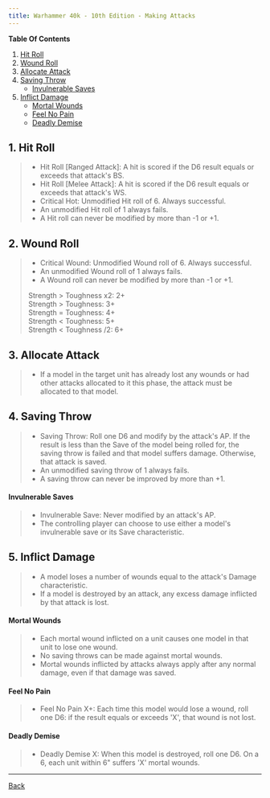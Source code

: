 ```yaml
---
title: Warhammer 40k - 10th Edition - Making Attacks
---
```


**Table Of Contents**
1. [Hit Roll](#1-hit-roll)
2. [Wound Roll](#2-wound-roll)
3. [Allocate Attack](#3-allocate-attack)
4. [Saving Throw](#4-saving-throw)
   - [Invulnerable Saves](#invulnerable-saves)
5. [Inflict Damage](#5-inflict-damage)
   - [Mortal Wounds](#mortal-wounds)
   - [Feel No Pain](#feel-no-pain)
   - [Deadly Demise](#deadly-demise)

## 1. Hit Roll
>- Hit Roll [Ranged Attack]: A hit is scored if the D6 result equals or exceeds that attack's BS.
>- Hit Roll [Melee Attack]: A hit is scored if the D6 result equals or exceeds that attack's WS.
>- Critical Hot: Unmodified Hit roll of 6. Always successful.
>- An unmodified Hit roll of 1 always fails.
>- A Hit roll can never be modified by more than -1 or +1.

## 2. Wound Roll
>- Critical Wound: Unmodified Wound roll of 6. Always successful.
>- An unmodified Wound roll of 1 always fails.
>- A Wound roll can never be modified by more than -1 or +1.
>
> Strength > Toughness x2: 2+  
> Strength > Toughness: 3+  
> Strength = Toughness: 4+  
> Strength < Toughness: 5+  
> Strength < Toughness /2: 6+

## 3. Allocate Attack
>- If a model in the target unit has already lost any wounds or had other attacks allocated to it this phase, the attack must be allocated to that model.

## 4. Saving Throw
>- Saving Throw: Roll one D6 and modify by the attack's AP. If the result is less than the Save of the model being rolled for, the saving throw is failed and that model suffers damage. Otherwise, that attack is saved.
>- An unmodified saving throw of 1 always fails.
>- A saving throw can never be improved by more than +1.

#### Invulnerable Saves
>- Invulnerable Save: Never modified by an attack's AP.
>- The controlling player can choose to use either a model's invulnerable save or its Save characteristic.

## 5. Inflict Damage
>- A model loses a number of wounds equal to the attack's Damage characteristic.
>- If a model is destroyed by an attack, any excess damage inflicted by that attack is lost.

#### Mortal Wounds
>- Each mortal wound inflicted on a unit causes one model in that unit to lose one wound.
>- No saving throws can be made against mortal wounds.
>- Mortal wounds inflicted by attacks always apply after any normal damage, even if that damage was saved.

#### Feel No Pain
>- Feel No Pain X+: Each time this model would lose a wound, roll one D6: if the result equals or exceeds 'X', that wound is not lost.

#### Deadly Demise
>- Deadly Demise X: When this model is destroyed, roll one D6. On a 6, each unit within 6" suffers 'X' mortal wounds.

---
[Back](./index.md)